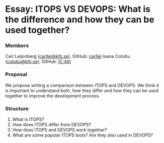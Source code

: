 # Essay: ITOPS VS DEVOPS: What is the difference and how they can be used together?

### Members
Carl Leijonberg (carllei@kth.se), GitHub: [carllei](https://github.com/carllei)
Ioana Cotutiu (cotutiu@kth.se), GitHub: [IC-kth](https://github.com/IC-kth)

### Proposal
We propose writing a comparison between ITOPS and DEVOPS.
We think it is important to understand both, how they differ and how they can be used together to improve the development process.

### Structure
1. What is ITOPS?
2. How does ITOPS differ from DEVOPS?
3. How does ITOPS and DEVOPS work together?
4. What are some popular ITOPS tools? Are they also used in DEVOPS?